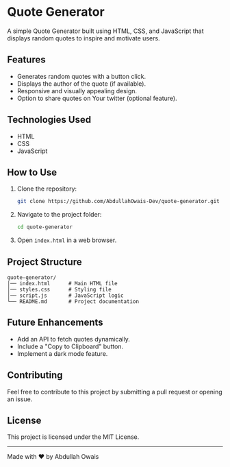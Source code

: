 # Quote Generator

A simple Quote Generator built using HTML, CSS, and JavaScript that displays random quotes to inspire and motivate users.

## Features
- Generates random quotes with a button click.
- Displays the author of the quote (if available).
- Responsive and visually appealing design.
- Option to share quotes on Your twitter (optional feature).

## Technologies Used
- HTML
- CSS
- JavaScript

## How to Use
1. Clone the repository:
   ```bash
   git clone https://github.com/AbdullahOwais-Dev/quote-generator.git
   ```
2. Navigate to the project folder:
   ```bash
   cd quote-generator
   ```
3. Open `index.html` in a web browser.

## Project Structure
```
quote-generator/
│── index.html      # Main HTML file
│── styles.css      # Styling file
│── script.js       # JavaScript logic
└── README.md       # Project documentation
```

## Future Enhancements
- Add an API to fetch quotes dynamically.
- Include a "Copy to Clipboard" button.
- Implement a dark mode feature.

## Contributing
Feel free to contribute to this project by submitting a pull request or opening an issue.

## License
This project is licensed under the MIT License.

---

Made with ❤️ by Abdullah Owais
